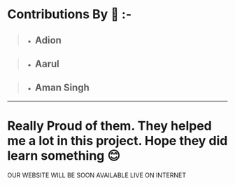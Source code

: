 # Contributions By 🎁 :-
>* ## Adion

>* ## Aarul

>* ## Aman Singh

---

# Really Proud of them. They helped me a lot in this project. Hope they did learn something 😊

OUR WEBSITE WILL BE SOON AVAILABLE LIVE ON INTERNET
